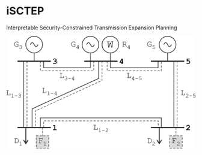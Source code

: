 # iSCTEP
Interpretable Security-Constrained Transmission Expansion Planning

![Alt Text](C5_scheme.png)